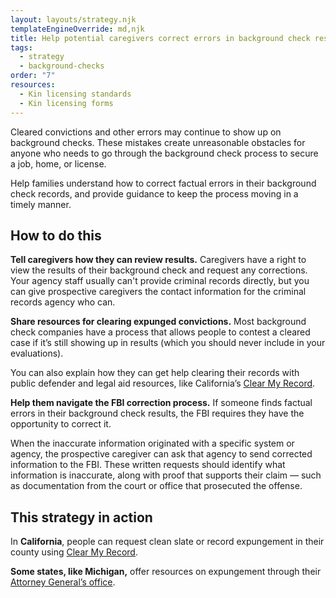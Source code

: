 ```yaml
---
layout: layouts/strategy.njk
templateEngineOverride: md,njk
title: Help potential caregivers correct errors in background check results
tags:
  - strategy
  - background-checks
order: "7"
resources:
  - Kin licensing standards
  - Kin licensing forms
---
```

Cleared convictions and other errors may continue to show up on background checks. These mistakes create unreasonable obstacles for anyone who needs to go through the background check process to secure a job, home, or license.

Help families understand how to correct factual errors in their background check records, and provide guidance to keep the process moving in a timely manner.

## How to do this

**Tell caregivers how they can review results.** Caregivers have a right to view the results of their background check and request any corrections. Your agency staff usually can't provide criminal records directly, but you can give prospective caregivers the contact information for the criminal records agency who can.

**Share resources for clearing expunged convictions.** Most background check companies have a process that allows people to contest a cleared case if it’s still showing up in results (which you should never include in your evaluations).

You can also explain how they can get help clearing their records with public defender and legal aid resources, like California’s [Clear My Record](https://www.clearmyrecord.org/what-to-expect-after-clearance/#what-shows-up-on-a-background-check).

**Help them navigate the FBI correction process.** If someone finds factual errors in their background check results, the FBI requires they have the opportunity to correct it. 

When the inaccurate information originated with a specific system or agency, the prospective caregiver can ask that agency to send corrected information to the FBI. These written requests should identify what information is inaccurate, along with proof that supports their claim — such as documentation from the court or office that prosecuted the offense. 

## This strategy in action

In **California**, people can request clean slate or record expungement in their county using [Clear My Record](https://www.clearmyrecord.org/).

**Some states, like Michigan,** offer resources on expungement through their [Attorney General’s office](https://www.michigan.gov/ag/initiatives/expungement-assistance).